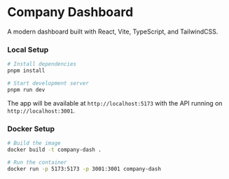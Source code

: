 # Company Dashboard

A modern dashboard built with React, Vite, TypeScript, and TailwindCSS.



### Local Setup

```bash
# Install dependencies
pnpm install

# Start development server
pnpm run dev
```

The app will be available at `http://localhost:5173` with the API running on `http://localhost:3001`.

### Docker Setup

```bash
# Build the image
docker build -t company-dash .

# Run the container
docker run -p 5173:5173 -p 3001:3001 company-dash
```

